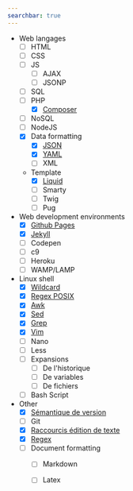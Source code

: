 ```yaml
---
searchbar: true
---
```


- Web langages
  - [ ] HTML
  - [ ] CSS
  - [ ] JS
    - [ ] AJAX
    - [ ] JSONP
  - [ ] SQL
  - [ ] PHP
    - [x] [Composer](composer.md)
  - [ ] NoSQL
  - [ ] NodeJS
  - [x] Data formatting
    - [x] [JSON](json.md)
    - [x] [YAML](yaml.md)
    - [ ] XML
  - Template
    - [x] [Liquid](liquid.md)
    - [ ] Smarty
    - [ ] Twig
    - [ ] Pug

- Web development environments
  - [x] [Github Pages](github-pages.md)
  - [x] [Jekyll](jekyll.md)
  - [ ] Codepen
  - [ ] c9
  - [ ] Heroku
  - [ ] WAMP/LAMP

- Linux shell
  - [x] [Wildcard](wildcard.md)
  - [x] [Regex POSIX](regex-posix.md)
  - [x] [Awk](awk.md)
  - [x] [Sed](sed.md)
  - [x] [Grep](grep.md)
  - [x] [Vim](vim.md)
  - [ ] Nano
  - [ ] Less
  - [ ] Expansions
    - [ ] De l'historique
    - [ ] De variables
    - [ ] De fichiers
  - [ ] Bash Script

- Other
  - [x] [Sémantique de version](semver.md)
  - [ ] Git
  - [x] [Raccourcis édition de texte](text-editing.md)
  - [x] [Regex](regex.md)
  - [ ] Document formatting
    - [ ] Markdown
    - [ ] Latex

